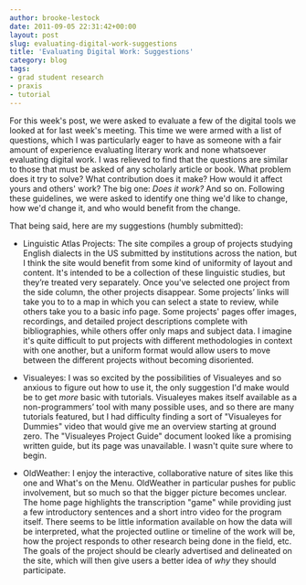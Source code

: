 ```yaml
---
author: brooke-lestock
date: 2011-09-05 22:31:42+00:00
layout: post
slug: evaluating-digital-work-suggestions
title: 'Evaluating Digital Work: Suggestions'
category: blog
tags:
- grad student research
- praxis
- tutorial
---
```


For this week's post, we were asked to evaluate a few of the digital tools we looked at for last week's meeting. This time we were armed with a list of questions, which I was particularly eager to have as someone with a fair amount of experience evaluating literary work and none whatsoever evaluating digital work. I was relieved to find that the questions are similar to those that must be asked of any scholarly article or book. What problem does it try to solve? What contribution does it make? How would it affect yours and others' work? The big one: _Does it work?_ And so on. Following these guidelines, we were asked to identify one thing we'd like to change, how we'd change it, and who would benefit from the change.

That being said, here are my suggestions (humbly submitted):



	
  * Linguistic Atlas Projects: The site compiles a group of projects studying English dialects in the US submitted by institutions across the nation, but I think the site would benefit from some kind of uniformity of layout and content. It's intended to be a collection of these linguistic studies, but they’re treated very separately. Once you've selected one project from the side column, the other projects disappear. Some projects’ links will take you to to a map in which you can select a state to review, while others take you to a basic info page. Some projects' pages offer images, recordings, and detailed project descriptions complete with bibliographies, while others offer only maps and subject data. I imagine it's quite difficult to put projects with different methodologies in context with one another, but a uniform format would allow users to move between the different projects without becoming disoriented.

	
  * Visualeyes: I was so excited by the possibilities of Visualeyes and so anxious to figure out how to use it, the only suggestion I'd make would be to get _more_ basic with tutorials. Visualeyes makes itself available as a non-programmers’ tool with many possible uses, and so there are many tutorials featured, but I had difficulty finding a sort of "Visualeyes for Dummies" video that would give me an overview starting at ground zero. The "Visualeyes Project Guide" document looked like a promising written guide, but its page was unavailable. I wasn't quite sure where to begin.

	
  * OldWeather: I enjoy the interactive, collaborative nature of sites like this one and What's on the Menu. OldWeather in particular pushes for public involvement, but so much so that the bigger picture becomes unclear. The home page highlights the transcription "game" while providing just a few introductory sentences and a short intro video for the program itself. There seems to be little information available on how the data will be interpreted, what the projected outline or timeline of the work will be, how the project responds to other research being done in the field, etc. The goals of the project should be clearly advertised and delineated on the site, which will then give users a better idea of _why_ they should participate.


